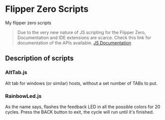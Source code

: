 # Flipper Zero Scripts

My flipper zero scripts

> Due to the very new nature of JS scripting for the Flipper Zero, Documentation and IDE extensions are scarce. Check this link for documentation of the APIs available. [JS Documentation](https://github.com/jamisonderek/flipper-zero-tutorials/wiki/JavaScript#submenu)

## Description of scripts

### AltTab.js

Alt tab for windows (or similar) hosts, without a set number of TABs to put.

### RainbowLed.js

As the name says, flashes the feedback LED in all the possible colors for 20 cycles.
Press the BACK button to exit, the cycle will run until it's finished.